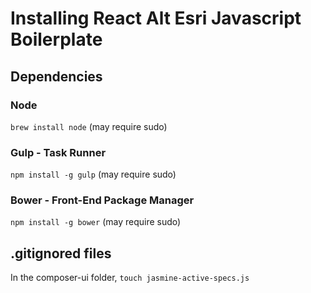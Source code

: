 # Installing React Alt Esri Javascript Boilerplate


## Dependencies

### Node
`brew install node` (may require sudo)

### Gulp - Task Runner
`npm install -g gulp` (may require sudo)

### Bower - Front-End Package Manager
`npm install -g bower` (may require sudo)

## .gitignored files

In the composer-ui folder, `touch jasmine-active-specs.js`
